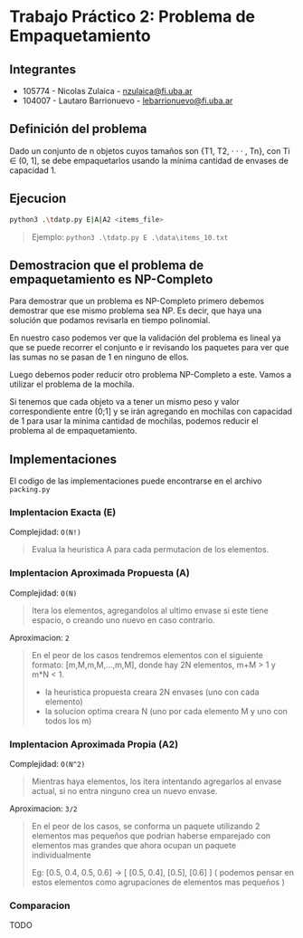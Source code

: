 # Trabajo Práctico 2: Problema de Empaquetamiento

## Integrantes

- 105774 - Nicolas Zulaica - nzulaica@fi.uba.ar
- 104007 - Lautaro Barrionuevo - lebarrionuevo@fi.uba.ar

## Definición del problema

Dado un conjunto de n objetos cuyos tamaños son {T1, T2, · · · , Tn}, con Ti ∈ (0, 1], se debe empaquetarlos usando la mínima cantidad de envases de capacidad 1.
## Ejecucion

```bash
python3 .\tdatp.py E|A|A2 <items_file>
```

> Ejemplo: `python3 .\tdatp.py E .\data\items_10.txt`


## Demostracion que el problema de empaquetamiento es NP-Completo

Para demostrar que un problema es NP-Completo primero debemos demostrar que ese mismo problema sea NP. Es decir, que haya una solución que podamos revisarla en tiempo polinomial.

En nuestro caso podemos ver que la validación del problema es lineal ya que se puede recorrer el conjunto e ir revisando los paquetes para ver que las sumas no se pasan de 1 en ninguno de ellos.

Luego debemos poder reducir otro problema NP-Completo a este. Vamos a utilizar el problema de la mochila.

Si tenemos que cada objeto va a tener un mismo peso y valor correspondiente entre (0;1] y se irán agregando en mochilas con capacidad de 1 para usar la minima cantidad de mochilas, podemos reducir el problema al de empaquetamiento.

## Implementaciones

El codigo de las implementaciones puede encontrarse en el archivo `packing.py`

### Implentacion Exacta (E)

Complejidad: `O(N!)`
> Evalua la heuristica A para cada permutacion de los elementos.

### Implentacion Aproximada Propuesta (A)

Complejidad: `O(N)`
> Itera los elementos, agregandolos al ultimo envase si este tiene espacio, o creando uno nuevo en caso contrario.

Aproximacion: `2`
> En el peor de los casos tendremos elementos con el siguiente formato: [m,M,m,M,...,m,M], 
> donde hay 2N elementos, m+M > 1 y m*N < 1.
> - la heuristica propuesta creara 2N envases (uno con cada elemento)
> - la solucion optima creara N (uno por cada elemento M y uno con todos los m)

### Implentacion Aproximada Propia (A2)

Complejidad: `O(N^2)`
> Mientras haya elementos, los itera intentando agregarlos al envase actual, si no entra ninguno crea un nuevo envase.

Aproximacion: `3/2`
> En el peor de los casos, se conforma un paquete utilizando 2 elementos mas pequeños que podrian haberse emparejado con elementos mas grandes que ahora ocupan un paquete individualmente
>
> Eg: [0.5, 0.4, 0.5, 0.6] -> [ [0.5, 0.4], [0.5], [0.6] ] ( podemos pensar en estos elementos como agrupaciones de elementos mas pequeños )


### Comparacion

TODO
